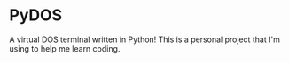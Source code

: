 # PyDOS
A virtual DOS terminal written in Python! This is a personal project that I'm using to help me learn coding.
